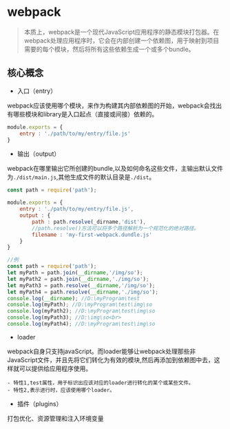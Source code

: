 # webpack

>  本质上，webpack是一个现代JavaScript应用程序的静态模块打包器。在webpack处理应用程序时，它会在内部创建一个依赖图，用于映射到项目需要的每个模块，然后将所有这些依赖生成一个或多个bundle。

## 核心概念

+ 入口（entry）

webpack应该使用哪个模块，来作为构建其内部依赖图的开始，webpack会找出有哪些模块和library是入口起点（直接或间接）依赖的。

```js
module.exports = {
    entry : './path/to/my/entry/file.js'
}
```

+ 输出（output）

webpack在哪里输出它所创建的bundle,以及如何命名这些文件，主输出默认文件为`./dist/main.js`,其他生成文件的默认目录是`./dist`。

```js
const path = require('path');

module.exports = {
    entry : './path/to/my/entry/file.js',
    output : {
        path : path.resolve(_dirname,'dist'),
        //path.resolve()方法可以将多个路径解析为一个规范化的绝对路径。
        filename : 'my-first-webpack.dundle.js'
    }
}

//例
const path = require('path'); 
let myPath = path.join(__dirname,'/img/so'); 
let myPath2 = path.join(__dirname,'./img/so'); 
let myPath3 = path.resolve(__dirname,'/img/so'); 
let myPath4 = path.resolve(__dirname,'./img/so'); 
console.log(__dirname); //D:\myProgram\test 
console.log(myPath); //D:\myProgram\test\img\so 
console.log(myPath2); //D:\myProgram\test\img\so 
console.log(myPath3); //D:\img\so<br> 
console.log(myPath4); //D:\myProgram\test\img\so
```

+ loader

webpack自身只支持javaScript。而loader能够让webpack处理那些非JavaScript文件，并且先将它们转化为有效的模块,然后再添加到依赖图中去，这样就可以提供给应用程序使用。

    - 特性1,test属性，用于标识出应该对应的loader进行转化的某个或某些文件。
    - 特性2,表示进行时，应该使用哪个loader。 

+ 插件（plugins）

打包优化、资源管理和注入环境变量


